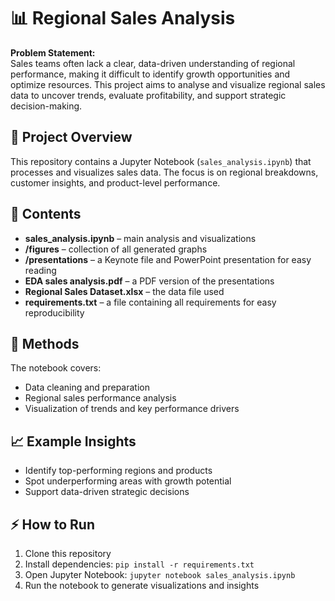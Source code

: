<h1>📊 Regional Sales Analysis</h1>

<p>
<strong>Problem Statement:</strong><br>
Sales teams often lack a clear, data-driven understanding of regional performance, making it difficult to identify growth opportunities and optimize resources. 
This project aims to analyse and visualize regional sales data to uncover trends, evaluate profitability, and support strategic decision-making.
</p>

<h2>🚀 Project Overview</h2>
<p>
This repository contains a Jupyter Notebook (<code>sales_analysis.ipynb</code>) that processes and visualizes sales data. 
The focus is on regional breakdowns, customer insights, and product-level performance.
</p>

<h2>📂 Contents</h2>
<ul>
  <li><strong>sales_analysis.ipynb</strong> – main analysis and visualizations</li>
  <li><strong>/figures</strong> – collection of all generated graphs</li>
  <li><strong>/presentations</strong> – a Keynote file and PowerPoint presentation for easy reading</li>
  <li><strong>EDA sales analysis.pdf</strong> – a PDF version of the presentations</li>
  <li><strong>Regional Sales Dataset.xlsx</strong> – the data file used</li>
  <li><strong>requirements.txt</strong> – a file containing all requirements for easy reproducibility</li>
</ul>

<h2>🔧 Methods</h2>
<p>
The notebook covers:
</p>
<ul>
  <li>Data cleaning and preparation</li>
  <li>Regional sales performance analysis</li>
  <li>Visualization of trends and key performance drivers</li>
</ul>

<h2>📈 Example Insights</h2>
<ul>
  <li>Identify top-performing regions and products</li>
  <li>Spot underperforming areas with growth potential</li>
  <li>Support data-driven strategic decisions</li>
</ul>

<h2>⚡ How to Run</h2>
<ol>
  <li>Clone this repository</li>
  <li>Install dependencies: <code>pip install -r requirements.txt</code></li>
  <li>Open Jupyter Notebook: <code>jupyter notebook sales_analysis.ipynb</code></li>
  <li>Run the notebook to generate visualizations and insights</li>
</ol>
